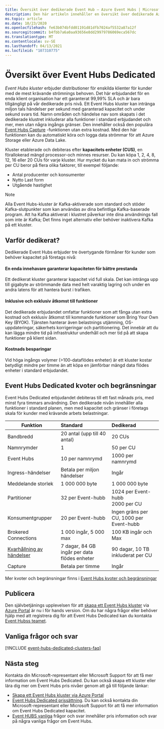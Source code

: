 ```yaml
---
title: Översikt över dedikerade Event Hub – Azure Event Hubs | Microsoft Docs
description: Den här artikeln innehåller en översikt över dedikerade Azure-Event Hubs, som erbjuder distributioner av enskilda innehavare av Event Hub.
ms.topic: article
ms.date: 10/23/2020
ms.openlocfilehash: fe63b074bfdd01191d81dfb7024af5532a87a12f
ms.sourcegitcommit: b4fbb7a6a0aa93656e8dd29979786069eca567dc
ms.translationtype: MT
ms.contentlocale: sv-SE
ms.lasthandoff: 04/13/2021
ms.locfileid: "107310775"
---
```

# <a name="overview-of-event-hubs-dedicated"></a>Översikt över Event Hubs Dedicated

*Event Hubs kluster* erbjuder distributioner för enskilda klienter för kunder med de mest krävande strömnings behoven. Det här erbjudandet för en enda klient organisation har ett garanterat 99,99% SLA och är bara tillgängligt på vår dedikerade pris nivå. Ett Event Hubs kluster kan intränga miljon tals händelser per sekund med garanterad kapacitet och under sekund svars tid. Namn områden och händelse nav som skapats i det dedikerade klustret inkluderar alla funktioner i standard erbjudandet och mer, men utan några ingångs gränser. Den innehåller också den populära [Event Hubs Capture](event-hubs-capture-overview.md) -funktionen utan extra kostnad. Med den här funktionen kan du automatiskt köra och logga data strömmar för att Azure Storage eller Azure Data Lake. 

Kluster etablerade och debiteras efter **kapacitets enheter (CUS)**, en förallokerad mängd processor-och minnes resurser. Du kan köpa 1, 2, 4, 8, 12, 16 eller 20 CUs för varje kluster. Hur mycket du kan mata in och strömma per CU beror på flera olika faktorer, till exempel följande: 

- Antal producenter och konsumenter
- Nytto Last form
- Utgående hastighet

> [!NOTE]
> Alla Event Hubs-kluster är Kafka-aktiverade som standard och stöder Kafka-slutpunkter som kan användas av dina befintliga Kafka-baserade program. Att ha Kafka aktiverat i klustret påverkar inte dina användnings fall som inte är Kafka; Det finns inget alternativ eller behöver inaktivera Kafka på ett kluster.

## <a name="why-dedicated"></a>Varför dedikerat?

Dedikerade Event Hubs erbjuder tre övertygande förmåner för kunder som behöver kapacitet på företags nivå:

#### <a name="single-tenancy-guarantees-capacity-for-better-performance"></a>En enda innehavare garanterar kapaciteten för bättre prestanda

Ett dedikerat kluster garanterar kapacitet vid full skala. Det kan intränga upp till gigabyte av strömmande data med helt varaktig lagring och under en andra latens för att hantera burst i trafiken. 

#### <a name="inclusive-and-exclusive-access-to-features"></a>Inklusive och exklusiv åtkomst till funktioner 
Det dedikerade erbjudandet omfattar funktioner som att fånga utan extra kostnad och exklusiv åtkomst till kommande funktioner som Bring Your Own Key (BYOK). Tjänsten hanterar även belastnings utjämning, OS-uppdateringar, säkerhets korrigeringar och partitionering. Det innebär att du kan lägga mindre tid på infrastruktur underhåll och mer tid på att skapa funktioner på klient sidan.  

#### <a name="cost-savings"></a>Kostnads besparingar
Vid höga ingångs volymer (>100-dataflödes enheter) är ett kluster kostar betydligt mindre per timme än att köpa en jämförbar mängd data flödes enheter i standard erbjudandet.


## <a name="event-hubs-dedicated-quotas-and-limits"></a>Event Hubs Dedicated kvoter och begränsningar

Event Hubs Dedicated erbjudandet debiteras till ett fast månads pris, med minst fyra timmars användning. Den dedikerade nivån innehåller alla funktioner i standard planen, men med kapacitet och gränser i företags skala för kunder med krävande arbets belastningar. 

| Funktion | Standard | Dedikerad |
| --- |:---|:---|
| Bandbredd | 20 antal (upp till 40 antal) | 20 CUs |
| Namnrymder |  1 | 50 per CU |
| Event Hubs |  10 per namnrymd | 1000 per namnrymd |
| Ingress-händelser | Betala per miljon händelser | Ingår |
| Meddelande storlek | 1 000 000 byte | 1 000 000 byte |
| Partitioner | 32 per Event-hubb | 1024 per Event-hubb<br/>2000 per CU |
| Konsumentgrupper | 20 per Event-hubb | Ingen gräns per CU, 1000 per Event-hubb |
| Brokered Connections | 1 000 ingår, 5 000 max | 100 KB ingår och Max |
| [Kvarhållning av händelser](event-hubs-features.md#event-retention) | 7 dagar, 84 GB ingår per data flödes enheter | 90 dagar, 10 TB inkluderat per CU |
| Capture | Betala per timme | Ingår |

Mer kvoter och begränsningar finns i [Event Hubs kvoter och begränsningar](event-hubs-quotas.md)

## <a name="how-to-onboard"></a>Publicera

Den självbetjänings upplevelsen för att [skapa ett Event Hubs kluster](event-hubs-dedicated-cluster-create-portal.md) via [Azure Portal](https://aka.ms/eventhubsclusterquickstart) är nu i för hands version. Om du har några frågor eller behöver hjälp med att registrera dig för att Event Hubs Dedicated kan du kontakta [Event Hubss teamet](mailto:askeventhubs@microsoft.com).

## <a name="faqs"></a>Vanliga frågor och svar

[!INCLUDE [event-hubs-dedicated-clusters-faq](../../includes/event-hubs-dedicated-clusters-faq.md)]

## <a name="next-steps"></a>Nästa steg

Kontakta din Microsoft-representant eller Microsoft Support för att få mer information om Event Hubs Dedicated. Du kan också skapa ett kluster eller lära dig mer om Event Hubs pris nivåer genom att gå till följande länkar:

- [Skapa ett Event Hubs kluster via Azure Portal](https://aka.ms/eventhubsclusterquickstart) 
- [Event Hubs Dedicated prissättning](https://azure.microsoft.com/pricing/details/event-hubs/). Du kan också kontakta din Microsoft-representant eller Microsoft Support för att få mer information om Event Hubs Dedicated kapacitet.
- [Event HUBS vanliga](event-hubs-faq.yml) frågor och svar innehåller pris information och svar på några vanliga frågor om Event Hubs.
